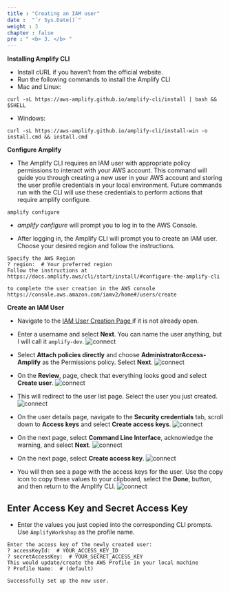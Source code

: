 ```yaml
---
title : "Creating an IAM user"
date :  "`r Sys.Date()`" 
weight : 3
chapter : false
pre : " <b> 3. </b> "
---
```


**Installing Amplify CLI**
- Install cURL if you haven’t from the official website.
- Run the following commands to install the Amplify CLI
- Mac and Linux:

```
curl -sL https://aws-amplify.github.io/amplify-cli/install | bash && $SHELL
```

  - Windows:
```
curl -sL https://aws-amplify.github.io/amplify-cli/install-win -o install.cmd && install.cmd
```

**Configure Amplify**
- The Amplify CLI requires an IAM user with appropriate policy permissions to interact with your AWS account. This command will guide you through creating a new user in your AWS account and storing the user profile credentials in your local environment. Future commands run with the CLI will use these credentials to perform actions that require amplify configure.

```
amplify configure
```
- *amplify configure* will prompt you to log in to the AWS Console.

- After logging in, the Amplify CLI will prompt you to create an IAM user. Choose your desired region and follow the instructions.

```
Specify the AWS Region
? region:  # Your preferred region
Follow the instructions at
https://docs.amplify.aws/cli/start/install/#configure-the-amplify-cli

to complete the user creation in the AWS console
https://console.aws.amazon.com/iamv2/home#/users/create
```

**Create an IAM User**

- Navigate to the [ IAM User Creation Page ](https://console.aws.amazon.com/iamv2/home#/users/create) if it is not already open.

- Enter a username and select **Next**. You can name the user anything, but I will call it `amplify-dev`.
![connect](/images/2.Prerequiste/image8.png)

- Select **Attach policies directly** and choose **AdministratorAccess-Amplify** as the Permissions policy. Select **Next**.
![connect](/images/2.Prerequiste/image9.png)

- On the **Review**, page, check that everything looks good and select **Create user**.
![connect](/images/2.Prerequiste/image10.png)

- This will redirect to the user list page. Select the user you just created.
![connect](/images/2.Prerequiste/image11.png)

- On the user details page, navigate to the **Security credentials** tab, scroll down to **Access keys** and select **Create access keys**.
![connect](/images/2.Prerequiste/image12.png)

- On the next page, select **Command Line Interface**, acknowledge the warning, and select **Next**.
![connect](/images/2.Prerequiste/image13.png)

- On the next page, select **Create access key**.
![connect](/images/2.Prerequiste/image14.png)

- You will then see a page with the access keys for the user. Use the copy icon to copy these values to your clipboard, select the **Done**,  button, and then return to the Amplify CLI.
![connect](/images/2.Prerequiste/image15.png)


## **Enter Access Key and Secret Access Key**

- Enter the values you just copied into the corresponding CLI prompts. Use  `AmplifyWorkshop` as the profile name.

```
Enter the access key of the newly created user:
? accessKeyId:  # YOUR_ACCESS_KEY_ID
? secretAccessKey:  # YOUR_SECRET_ACCESS_KEY
This would update/create the AWS Profile in your local machine
? Profile Name:  # (default)

Successfully set up the new user.
```


  
